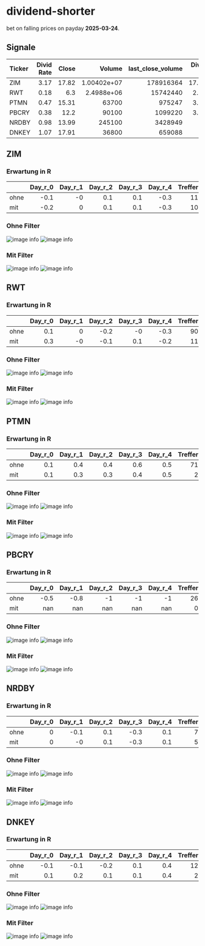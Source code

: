 # dividend-shorter

bet on falling prices on payday **2025-03-24**.

## Signale

| Ticker   |   Divid Rate |   Close |           Volume |   last_close_volume |   Divid % | 5_Days_pos   | above_SMA_50   |
|:---------|-------------:|--------:|-----------------:|--------------------:|----------:|:-------------|:---------------|
| ZIM      |         3.17 |   17.82 |      1.00402e+07 |           178916364 |     17.79 | False        | False          |
| RWT      |         0.18 |    6.3  |      2.4988e+06  |            15742440 |      2.86 | False        | False          |
| PTMN     |         0.47 |   15.31 |  63700           |              975247 |      3.07 | False        | False          |
| PBCRY    |         0.38 |   12.2  |  90100           |             1099220 |      3.13 | False        | False          |
| NRDBY    |         0.98 |   13.99 | 245100           |             3428949 |      7    | False        | True           |
| DNKEY    |         1.07 |   17.91 |  36800           |              659088 |      6    | True         | True           |

## ZIM

### Erwartung in R
|      |   Day_r_0 |   Day_r_1 |   Day_r_2 |   Day_r_3 |   Day_r_4 |   Treffer |
|:-----|----------:|----------:|----------:|----------:|----------:|----------:|
| ohne |      -0.1 |        -0 |       0.1 |       0.1 |      -0.3 |        11 |
| mit  |      -0.2 |         0 |       0.1 |       0.1 |      -0.3 |        10 |

### Ohne Filter
![image info](./data/ZIM_box_all.png)
![image info](./data/ZIM_median_all.png)

### Mit Filter
![image info](./data/ZIM_box_filtered.png)
![image info](./data/ZIM_median_filtered.png)

## RWT

### Erwartung in R
|      |   Day_r_0 |   Day_r_1 |   Day_r_2 |   Day_r_3 |   Day_r_4 |   Treffer |
|:-----|----------:|----------:|----------:|----------:|----------:|----------:|
| ohne |       0.1 |         0 |      -0.2 |      -0   |      -0.3 |        90 |
| mit  |       0.3 |        -0 |      -0.1 |       0.1 |      -0.2 |        11 |

### Ohne Filter
![image info](./data/RWT_box_all.png)
![image info](./data/RWT_median_all.png)

### Mit Filter
![image info](./data/RWT_box_filtered.png)
![image info](./data/RWT_median_filtered.png)

## PTMN

### Erwartung in R
|      |   Day_r_0 |   Day_r_1 |   Day_r_2 |   Day_r_3 |   Day_r_4 |   Treffer |
|:-----|----------:|----------:|----------:|----------:|----------:|----------:|
| ohne |       0.1 |       0.4 |       0.4 |       0.6 |       0.5 |        71 |
| mit  |       0.1 |       0.3 |       0.3 |       0.4 |       0.5 |         2 |

### Ohne Filter
![image info](./data/PTMN_box_all.png)
![image info](./data/PTMN_median_all.png)

### Mit Filter
![image info](./data/PTMN_box_filtered.png)
![image info](./data/PTMN_median_filtered.png)

## PBCRY

### Erwartung in R
|      |   Day_r_0 |   Day_r_1 |   Day_r_2 |   Day_r_3 |   Day_r_4 |   Treffer |
|:-----|----------:|----------:|----------:|----------:|----------:|----------:|
| ohne |      -0.5 |      -0.8 |        -1 |        -1 |        -1 |        26 |
| mit  |     nan   |     nan   |       nan |       nan |       nan |         0 |

### Ohne Filter
![image info](./data/PBCRY_box_all.png)
![image info](./data/PBCRY_median_all.png)

### Mit Filter
![image info](./data/PBCRY_box_filtered.png)
![image info](./data/PBCRY_median_filtered.png)

## NRDBY

### Erwartung in R
|      |   Day_r_0 |   Day_r_1 |   Day_r_2 |   Day_r_3 |   Day_r_4 |   Treffer |
|:-----|----------:|----------:|----------:|----------:|----------:|----------:|
| ohne |         0 |      -0.1 |       0.1 |      -0.3 |       0.1 |         7 |
| mit  |         0 |      -0   |       0.1 |      -0.3 |       0.1 |         5 |

### Ohne Filter
![image info](./data/NRDBY_box_all.png)
![image info](./data/NRDBY_median_all.png)

### Mit Filter
![image info](./data/NRDBY_box_filtered.png)
![image info](./data/NRDBY_median_filtered.png)

## DNKEY

### Erwartung in R
|      |   Day_r_0 |   Day_r_1 |   Day_r_2 |   Day_r_3 |   Day_r_4 |   Treffer |
|:-----|----------:|----------:|----------:|----------:|----------:|----------:|
| ohne |      -0.1 |      -0.1 |      -0.2 |       0.1 |       0.4 |        12 |
| mit  |       0.1 |       0.2 |       0.1 |       0.1 |       0.4 |         2 |

### Ohne Filter
![image info](./data/DNKEY_box_all.png)
![image info](./data/DNKEY_median_all.png)

### Mit Filter
![image info](./data/DNKEY_box_filtered.png)
![image info](./data/DNKEY_median_filtered.png)

